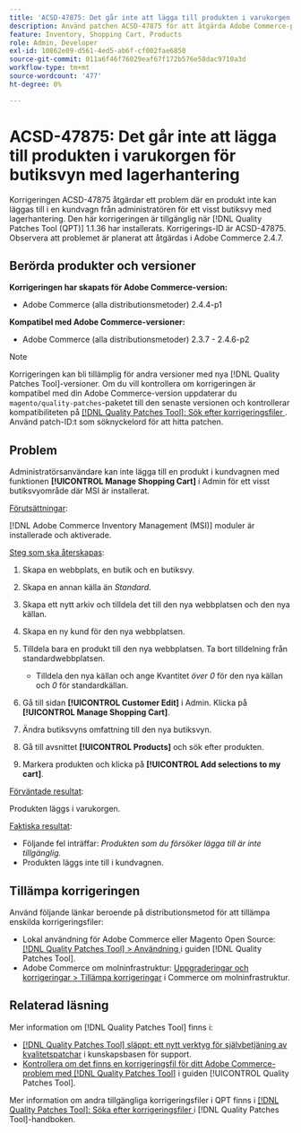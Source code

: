 ```yaml
---
title: 'ACSD-47875: Det går inte att lägga till produkten i varukorgen för butiksvyn med lagerhantering'
description: Använd patchen ACSD-47875 för att åtgärda Adobe Commerce-problemet där en produkt inte kan läggas till i kundvagnen från Admin för ett visst butiksvy med lagerhantering.
feature: Inventory, Shopping Cart, Products
role: Admin, Developer
exl-id: 10862e09-d561-4ed5-ab6f-cf002fae6850
source-git-commit: 011a6f46f76029eaf67f172b576e58dac9710a3d
workflow-type: tm+mt
source-wordcount: '477'
ht-degree: 0%

---
```


# ACSD-47875: Det går inte att lägga till produkten i varukorgen för butiksvyn med lagerhantering

Korrigeringen ACSD-47875 åtgärdar ett problem där en produkt inte kan läggas till i en kundvagn från administratören för ett visst butiksvy med lagerhantering. Den här korrigeringen är tillgänglig när [!DNL Quality Patches Tool (QPT)] 1.1.36 har installerats. Korrigerings-ID är ACSD-47875. Observera att problemet är planerat att åtgärdas i Adobe Commerce 2.4.7.

## Berörda produkter och versioner

**Korrigeringen har skapats för Adobe Commerce-version:**

* Adobe Commerce (alla distributionsmetoder) 2.4.4-p1

**Kompatibel med Adobe Commerce-versioner:**

* Adobe Commerce (alla distributionsmetoder) 2.3.7 - 2.4.6-p2

>[!NOTE]
>
>Korrigeringen kan bli tillämplig för andra versioner med nya [!DNL Quality Patches Tool]-versioner. Om du vill kontrollera om korrigeringen är kompatibel med din Adobe Commerce-version uppdaterar du `magento/quality-patches`-paketet till den senaste versionen och kontrollerar kompatibiliteten på [[!DNL Quality Patches Tool]: Sök efter korrigeringsfiler ](https://experienceleague.adobe.com/tools/commerce-quality-patches/index.html?lang=sv-SE). Använd patch-ID:t som söknyckelord för att hitta patchen.

## Problem

Administratörsanvändare kan inte lägga till en produkt i kundvagnen med funktionen **[!UICONTROL Manage Shopping Cart]** i Admin för ett visst butiksvyområde där MSI är installerat.

<u>Förutsättningar</u>:

[!DNL Adobe Commerce Inventory Management (MSI)] moduler är installerade och aktiverade.

<u>Steg som ska återskapas</u>:

1. Skapa en webbplats, en butik och en butiksvy.
1. Skapa en annan källa än *Standard*.
1. Skapa ett nytt arkiv och tilldela det till den nya webbplatsen och den nya källan.
1. Skapa en ny kund för den nya webbplatsen.
1. Tilldela bara en produkt till den nya webbplatsen. Ta bort tilldelning från standardwebbplatsen.

   * Tilldela den nya källan och ange Kvantitet *över 0* för den nya källan och *0* för standardkällan.

1. Gå till sidan **[!UICONTROL Customer Edit]** i Admin. Klicka på **[!UICONTROL Manage Shopping Cart]**.
1. Ändra butiksvyns omfattning till den nya butiksvyn.
1. Gå till avsnittet **[!UICONTROL Products]** och sök efter produkten.
1. Markera produkten och klicka på **[!UICONTROL Add selections to my cart]**.

<u>Förväntade resultat</u>:

Produkten läggs i varukorgen.

<u>Faktiska resultat</u>:

* Följande fel inträffar: *Produkten som du försöker lägga till är inte tillgänglig.*
* Produkten läggs inte till i kundvagnen.

## Tillämpa korrigeringen

Använd följande länkar beroende på distributionsmetod för att tillämpa enskilda korrigeringsfiler:

* Lokal användning för Adobe Commerce eller Magento Open Source: [[!DNL Quality Patches Tool] > Användning ](/help/tools/quality-patches-tool/usage.md) i guiden [!DNL Quality Patches Tool].
* Adobe Commerce om molninfrastruktur: [Uppgraderingar och korrigeringar > Tillämpa korrigeringar](https://experienceleague.adobe.com/docs/commerce-cloud-service/user-guide/develop/upgrade/apply-patches.html?lang=sv-SE) i Commerce om molninfrastruktur.

## Relaterad läsning

Mer information om [!DNL Quality Patches Tool] finns i:

* [[!DNL Quality Patches Tool] släppt: ett nytt verktyg för självbetjäning av kvalitetspatchar](https://experienceleague.adobe.com/sv/docs/commerce-operations/tools/quality-patches-tool/quality-patches-tool-to-self-serve-quality-patches) i kunskapsbasen för support.
* [Kontrollera om det finns en korrigeringsfil för ditt Adobe Commerce-problem med  [!DNL Quality Patches Tool]](/help/tools/quality-patches-tool/patches-available-in-qpt/check-patch-for-magento-issue-with-magento-quality-patches.md) i guiden [!UICONTROL Quality Patches Tool].


Mer information om andra tillgängliga korrigeringsfiler i QPT finns i [[!DNL Quality Patches Tool]: Söka efter korrigeringsfiler ](https://experienceleague.adobe.com/tools/commerce-quality-patches/index.html?lang=sv-SE) i [!DNL Quality Patches Tool]-handboken.
